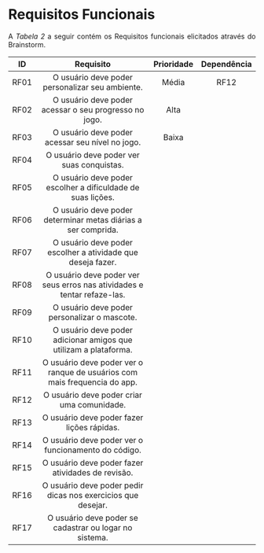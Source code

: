 # Requisitos Funcionais


<p align="justify">A <i>Tabela 2</i> a seguir contém os Requisitos funcionais elicitados através do Brainstorm.</p>

| ID   |                                 Requisito                                 | Prioridade | Dependência |
| :--: | :-----------------------------------------------------------------------: | :--------: | :---------: |
| RF01 |              O usuário deve poder personalizar seu ambiente.              |  Média     |        RF12     |
| RF02 |           O usuário deve poder acessar o seu progresso no jogo.           |  Alta      |             |
| RF03 |              O usuário deve poder acessar seu nível no jogo.              |  Baixa     |             |
| RF04 |                 O usuário deve poder ver suas conquistas.                 |
| RF05 |        O usuário deve poder escolher a dificuldade de suas lições.        |
| RF06 |       O usuário deve poder determinar metas diárias a ser comprida.       |
| RF07 |        O usuário deve poder escolher a atividade que deseja fazer.        |
| RF08 |  O usuário deve poder ver seus erros nas atividades e tentar refaze-las.  |
| RF09 |               O usuário deve poder personalizar o mascote.                |
| RF10 |     O usuário deve poder adicionar amigos que utilizam a plataforma.      |
| RF11 | O usuário deve poder ver o ranque de usuários com mais frequencia do app. |
| RF12 |                O usuário deve poder criar uma comunidade.                 |
| RF13 |                O usuário deve poder fazer lições rápidas.                 |
| RF14 |            O usuário deve poder ver o funcionamento do código.            |
| RF15 |             O usuário deve poder fazer atividades de revisão.             |
| RF16 |       O usuário deve poder pedir dicas nos exercicios que desejar.        |
| RF17 |          O usuário deve poder se cadastrar ou logar no sistema.           |
